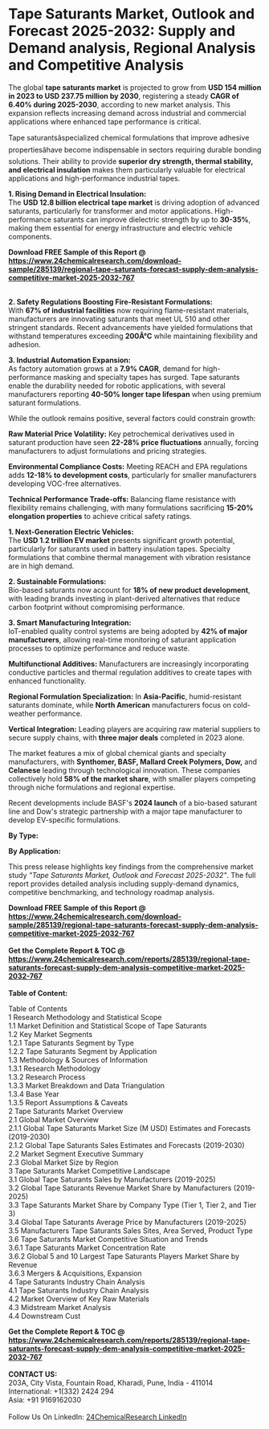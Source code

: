 <h1>Tape Saturants Market, Outlook and Forecast 2025-2032: Supply and Demand analysis, Regional Analysis and Competitive Analysis</h1><p>The global <strong>tape saturants market</strong> is projected to grow from <strong>USD 154 million in 2023 to USD 237.75 million by 2030</strong>, registering a steady <strong>CAGR of 6.40% during 2025-2030</strong>, according to new market analysis. This expansion reflects increasing demand across industrial and commercial applications where enhanced tape performance is critical.</p><p>Tape saturantsâspecialized chemical formulations that improve adhesive propertiesâhave become indispensable in sectors requiring durable bonding solutions. Their ability to provide <strong>superior dry strength, thermal stability, and electrical insulation</strong> makes them particularly valuable for electrical applications and high-performance industrial tapes.</p><p><strong>1. Rising Demand in Electrical Insulation:</strong><br>
The <strong>USD 12.8 billion electrical tape market</strong> is driving adoption of advanced saturants, particularly for transformer and motor applications. High-performance saturants can improve dielectric strength by up to <strong>30-35%</strong>, making them essential for energy infrastructure and electric vehicle components.</p><div><b>Download FREE Sample of this Report @ 
            <a href="https://www.24chemicalresearch.com/download-sample/285139/regional-tape-saturants-forecast-supply-dem-analysis-competitive-market-2025-2032-767">
            https://www.24chemicalresearch.com/download-sample/285139/regional-tape-saturants-forecast-supply-dem-analysis-competitive-market-2025-2032-767</a></b></div><br><p><strong>2. Safety Regulations Boosting Fire-Resistant Formulations:</strong><br>
With <strong>67% of industrial facilities</strong> now requiring flame-resistant materials, manufacturers are innovating saturants that meet UL 510 and other stringent standards. Recent advancements have yielded formulations that withstand temperatures exceeding <strong>200Â°C</strong> while maintaining flexibility and adhesion.</p><p><strong>3. Industrial Automation Expansion:</strong><br>
As factory automation grows at a <strong>7.9% CAGR</strong>, demand for high-performance masking and specialty tapes has surged. Tape saturants enable the durability needed for robotic applications, with several manufacturers reporting <strong>40-50% longer tape lifespan</strong> when using premium saturant formulations.</p><p>While the outlook remains positive, several factors could constrain growth:</p><p><strong>Raw Material Price Volatility:</strong> Key petrochemical derivatives used in saturant production have seen <strong>22-28% price fluctuations</strong> annually, forcing manufacturers to adjust formulations and pricing strategies.</p><p><strong>Environmental Compliance Costs:</strong> Meeting REACH and EPA regulations adds <strong>12-18% to development costs</strong>, particularly for smaller manufacturers developing VOC-free alternatives.</p><p><strong>Technical Performance Trade-offs:</strong> Balancing flame resistance with flexibility remains challenging, with many formulations sacrificing <strong>15-20% elongation properties</strong> to achieve critical safety ratings.</p><p><strong>1. Next-Generation Electric Vehicles:</strong><br>
The <strong>USD 1.2 trillion EV market</strong> presents significant growth potential, particularly for saturants used in battery insulation tapes. Specialty formulations that combine thermal management with vibration resistance are in high demand.</p><p><strong>2. Sustainable Formulations:</strong><br>
Bio-based saturants now account for <strong>18% of new product development</strong>, with leading brands investing in plant-derived alternatives that reduce carbon footprint without compromising performance.</p><p><strong>3. Smart Manufacturing Integration:</strong><br>
IoT-enabled quality control systems are being adopted by <strong>42% of major manufacturers</strong>, allowing real-time monitoring of saturant application processes to optimize performance and reduce waste.</p><p><strong>Multifunctional Additives:</strong> Manufacturers are increasingly incorporating conductive particles and thermal regulation additives to create tapes with enhanced functionality.</p><p><strong>Regional Formulation Specialization:</strong> In <strong>Asia-Pacific</strong>, humid-resistant saturants dominate, while <strong>North American</strong> manufacturers focus on cold-weather performance.</p><p><strong>Vertical Integration:</strong> Leading players are acquiring raw material suppliers to secure supply chains, with <strong>three major deals</strong> completed in 2023 alone.</p><p>The market features a mix of global chemical giants and specialty manufacturers, with <strong>Synthomer, BASF, Mallard Creek Polymers, Dow,</strong> and <strong>Celanese</strong> leading through technological innovation. These companies collectively hold <strong>58% of the market share</strong>, with smaller players competing through niche formulations and regional expertise.</p><p>Recent developments include BASF's <strong>2024 launch</strong> of a bio-based saturant line and Dow's strategic partnership with a major tape manufacturer to develop EV-specific formulations.</p><p><strong>By Type:</strong></p><p><strong>By Application:</strong></p><p>This press release highlights key findings from the comprehensive market study <em>"Tape Saturants Market, Outlook and Forecast 2025-2032"</em>. The full report provides detailed analysis including supply-demand dynamics, competitive benchmarking, and technology roadmap analysis.</p><div><b>Download FREE Sample of this Report @ 
            <a href="https://www.24chemicalresearch.com/download-sample/285139/regional-tape-saturants-forecast-supply-dem-analysis-competitive-market-2025-2032-767">
            https://www.24chemicalresearch.com/download-sample/285139/regional-tape-saturants-forecast-supply-dem-analysis-competitive-market-2025-2032-767</a></b></div><br><div><b>Get the Complete Report & TOC @ 
            <a href="https://www.24chemicalresearch.com/reports/285139/regional-tape-saturants-forecast-supply-dem-analysis-competitive-market-2025-2032-767">
            https://www.24chemicalresearch.com/reports/285139/regional-tape-saturants-forecast-supply-dem-analysis-competitive-market-2025-2032-767</a></b></div><br>
            <b>Table of Content:</b><p>Table of Contents<br />
1 Research Methodology and Statistical Scope<br />
1.1 Market Definition and Statistical Scope of Tape Saturants<br />
1.2 Key Market Segments<br />
1.2.1 Tape Saturants Segment by Type<br />
1.2.2 Tape Saturants Segment by Application<br />
1.3 Methodology & Sources of Information<br />
1.3.1 Research Methodology<br />
1.3.2 Research Process<br />
1.3.3 Market Breakdown and Data Triangulation<br />
1.3.4 Base Year<br />
1.3.5 Report Assumptions & Caveats<br />
2 Tape Saturants Market Overview<br />
2.1 Global Market Overview<br />
2.1.1 Global Tape Saturants Market Size (M USD) Estimates and Forecasts (2019-2030)<br />
2.1.2 Global Tape Saturants Sales Estimates and Forecasts (2019-2030)<br />
2.2 Market Segment Executive Summary<br />
2.3 Global Market Size by Region<br />
3 Tape Saturants Market Competitive Landscape<br />
3.1 Global Tape Saturants Sales by Manufacturers (2019-2025)<br />
3.2 Global Tape Saturants Revenue Market Share by Manufacturers (2019-2025)<br />
3.3 Tape Saturants Market Share by Company Type (Tier 1, Tier 2, and Tier 3)<br />
3.4 Global Tape Saturants Average Price by Manufacturers (2019-2025)<br />
3.5 Manufacturers Tape Saturants Sales Sites, Area Served, Product Type<br />
3.6 Tape Saturants Market Competitive Situation and Trends<br />
3.6.1 Tape Saturants Market Concentration Rate<br />
3.6.2 Global 5 and 10 Largest Tape Saturants Players Market Share by Revenue<br />
3.6.3 Mergers & Acquisitions, Expansion<br />
4 Tape Saturants Industry Chain Analysis<br />
4.1 Tape Saturants Industry Chain Analysis<br />
4.2 Market Overview of Key Raw Materials<br />
4.3 Midstream Market Analysis<br />
4.4 Downstream Cust</p><div><b>Get the Complete Report & TOC @ 
            <a href="https://www.24chemicalresearch.com/reports/285139/regional-tape-saturants-forecast-supply-dem-analysis-competitive-market-2025-2032-767">
            https://www.24chemicalresearch.com/reports/285139/regional-tape-saturants-forecast-supply-dem-analysis-competitive-market-2025-2032-767</a></b></div><br><b>CONTACT US:</b><br>
            203A, City Vista, Fountain Road, Kharadi, Pune, India - 411014<br>
            International: +1(332) 2424 294<br>
            Asia: +91 9169162030 <br><br>
            Follow Us On LinkedIn: <a href="https://www.linkedin.com/company/24chemicalresearch/">24ChemicalResearch LinkedIn</a>